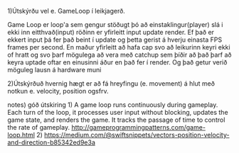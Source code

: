 1)Útskýrðu vel e. GameLoop í leikjagerð.

Game Loop er loop'a sem gengur stöðugt þó að einstaklingur(player)
slá i ekki inn eitthvað(input) röðinn er yfirleitt input update render.
Ef það er ekkert input þá fer það beint í update og þetta gerist á hverju einasta 
FPS frames per second. En maður yfirleitt að hafa cap svo að leikurinn keyri ekki 
of hratt og svo þarf mögulega að vera með catchup sem þíðir að það þarf að keyra
uptade oftar en einusinni áður en það fer í render. Og það getur verið möguleg 
lausn á hardware muni

2)Útskýrðuð hvernig hægt er að fá hreyfingu (e. movement) á hlut með notkun e. velocity,
position ogsfrv. 










notes)
góð útskiring 1)
A game loop runs continuously during gameplay. 
Each turn of the loop, it processes user input without 
blocking, updates the game state, and renders the game. 
It tracks the passage of time to control the rate of gameplay.
http://gameprogrammingpatterns.com/game-loop.html
2)
https://medium.com/@swiftsnippets/vectors-position-velocity-and-direction-b85342ed9e3a

